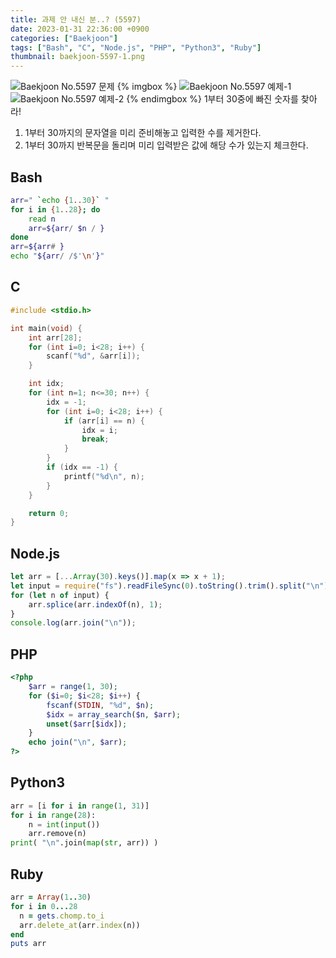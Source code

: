 ```yaml
---
title: 과제 안 내신 분..? (5597)
date: 2023-01-31 22:36:00 +0900
categories: ["Baekjoon"]
tags: ["Bash", "C", "Node.js", "PHP", "Python3", "Ruby"]
thumbnail: baekjoon-5597-1.png
---
```


![Baekjoon No.5597 문제](baekjoon-5597-1.png)
{% imgbox %}
![Baekjoon No.5597 예제-1](baekjoon-5597-2.png)
![Baekjoon No.5597 예제-2](baekjoon-5597-3.png)
{% endimgbox %}
1부터 30중에 빠진 숫자를 찾아라!

1. 1부터 30까지의 문자열을 미리 준비해놓고 입력한 수를 제거한다.
2. 1부터 30까지 반복문을 돌리며 미리 입력받은 값에 해당 수가 있는지 체크한다.

## Bash
```bash
arr=" `echo {1..30}` "
for i in {1..28}; do
	read n
	arr=${arr/ $n / }
done
arr=${arr# }
echo "${arr/ /$'\n'}"
```

## C
```c
#include <stdio.h>

int main(void) {
	int arr[28];
	for (int i=0; i<28; i++) {
		scanf("%d", &arr[i]);
	}

	int idx;
	for (int n=1; n<=30; n++) {
		idx = -1;
		for (int i=0; i<28; i++) {
			if (arr[i] == n) {
				idx = i;
				break;
			}
		}
		if (idx == -1) {
			printf("%d\n", n);
		}
	}

	return 0;
}
```

## Node.js
```javascript
let arr = [...Array(30).keys()].map(x => x + 1);
let input = require("fs").readFileSync(0).toString().trim().split("\n").map(Number).sort();
for (let n of input) {
	arr.splice(arr.indexOf(n), 1);
}
console.log(arr.join("\n"));
```

## PHP
```php
<?php
	$arr = range(1, 30);
	for ($i=0; $i<28; $i++) {
		fscanf(STDIN, "%d", $n);
		$idx = array_search($n, $arr);
		unset($arr[$idx]);
	}
	echo join("\n", $arr);
?>
```

## Python3
```python
arr = [i for i in range(1, 31)]
for i in range(28):
    n = int(input())
    arr.remove(n)
print( "\n".join(map(str, arr)) )
```

## Ruby
```ruby
arr = Array(1..30)
for i in 0...28
  n = gets.chomp.to_i
  arr.delete_at(arr.index(n))
end
puts arr
```
